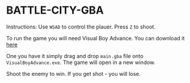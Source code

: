 # BATTLE-CITY-GBA

Instructions:
Use `WSAD` to control the plauer. Press `Z` to shoot.

To run the game you will need Visual Boy Advance. You can download it [here](http://www.emulator-zone.com/doc.php/gba/vboyadvance.html)

One you have it simply drag and drop `main.gba` file onto `VisualBoyAdvance.exe`. The game will open in a new window.

Shoot the enemy to win. If you get shot - you will lose.
